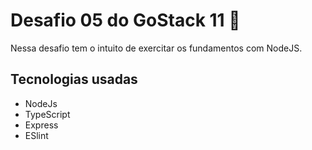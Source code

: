 <h1>Desafio 05 do GoStack 11 🚀</h1>

Nessa desafio tem o intuito de exercitar os fundamentos com NodeJS.

<h2> Tecnologias usadas </h2>

- NodeJs
- TypeScript
- Express
- ESlint
